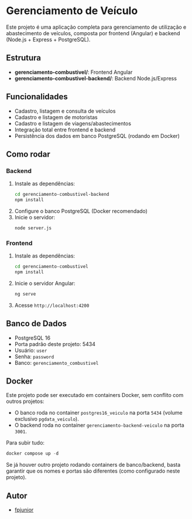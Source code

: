 # Gerenciamento de Veículo

Este projeto é uma aplicação completa para gerenciamento de utilização e abastecimento de veículos, composta por frontend (Angular) e backend (Node.js + Express + PostgreSQL).

## Estrutura
- **gerenciamento-combustivel/**: Frontend Angular
- **gerenciamento-combustivel-backend/**: Backend Node.js/Express

## Funcionalidades
- Cadastro, listagem e consulta de veículos
- Cadastro e listagem de motoristas
- Cadastro e listagem de viagens/abastecimentos
- Integração total entre frontend e backend
- Persistência dos dados em banco PostgreSQL (rodando em Docker)

## Como rodar
### Backend
1. Instale as dependências:
   ```bash
   cd gerenciamento-combustivel-backend
   npm install
   ```
2. Configure o banco PostgreSQL (Docker recomendado)
3. Inicie o servidor:
   ```bash
   node server.js
   ```

### Frontend
1. Instale as dependências:
   ```bash
   cd gerenciamento-combustivel
   npm install
   ```
2. Inicie o servidor Angular:
   ```bash
   ng serve
   ```
3. Acesse `http://localhost:4200`


## Banco de Dados
- PostgreSQL 16
- Porta padrão deste projeto: 5434
- Usuário: `user`
- Senha: `password`
- Banco: `gerenciamento_combustivel`

## Docker
Este projeto pode ser executado em containers Docker, sem conflito com outros projetos:

- O banco roda no container `postgres16_veiculo` na porta `5434` (volume exclusivo `pgdata_veiculo`).
- O backend roda no container `gerenciamento-backend-veiculo` na porta `3001`.

Para subir tudo:
```powershell
docker compose up -d
```

Se já houver outro projeto rodando containers de banco/backend, basta garantir que os nomes e portas são diferentes (como configurado neste projeto).

## Autor
- [fpjunior](https://github.com/fpjunior)
